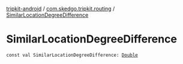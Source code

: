 [tripkit-android](../index.md) / [com.skedgo.tripkit.routing](index.md) / [SimilarLocationDegreeDifference](./-similar-location-degree-difference.md)

# SimilarLocationDegreeDifference

`const val SimilarLocationDegreeDifference: `[`Double`](https://kotlinlang.org/api/latest/jvm/stdlib/kotlin/-double/index.html)